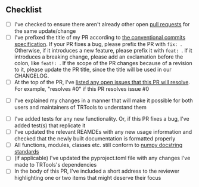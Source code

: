 ## Checklist

* [ ] I've checked to ensure there aren't already other open [pull requests](../../../pulls) for the same update/change
* [ ] I've prefixed the title of my PR according to [the conventional commits specification](https://www.conventionalcommits.org/). If your PR fixes a bug, please prefix the PR with `fix: `. Otherwise, if it introduces a new feature, please prefix it with `feat: `. If it introduces a breaking change, please add an exclamation before the colon, like `feat!: `. If the scope of the PR changes because of a revision to it, please update the PR title, since the title will be used in our CHANGELOG.
* [ ] At the top of the PR, I've [listed any open issues that this PR will resolve](https://docs.github.com/en/issues/tracking-your-work-with-issues/linking-a-pull-request-to-an-issue#linking-a-pull-request-to-an-issue-using-a-keyword). For example, "resolves #0" if this PR resolves issue #0
- [ ] I've explained my changes in a manner that will make it possible for both users and maintainers of TRTools to understand them
* [ ] I've added tests for any new functionality. Or, if this PR fixes a bug, I've added test(s) that replicate it
* [ ] I've updated the relevant REAMDEs with any new usage information and checked that the newly built documentation is formatted properly
* [ ] All functions, modules, classes etc. still conform to [numpy docstring standards](https://numpydoc.readthedocs.io/en/latest/format.html)
* [ ] (if applicable) I've updated the pyproject.toml file with any changes I've made to TRTools's dependencies
* [ ] In the body of this PR, I've included a short address to the reviewer highlighting one or two items that might deserve their focus
